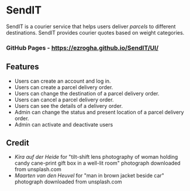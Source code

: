 # SendIT

SendIT is a courier service that helps users deliver *parcels* to different destinations. SendIT provides courier quotes based on weight categories.

### GitHub Pages - https://ezrogha.github.io/SendIT/UI/

## Features
- Users can create an account and log in.
- Users can create a parcel delivery order.
- Users can change the destination of a parcel delivery order.
- Users can cancel a parcel delivery order.
- Users can see the details of a delivery order.
- Admin can change the status and present location of a parcel delivery order.
- Admin can activate and deactivate users

## Credit 
- *Kira auf der Heide* for "tilt-shift lens photography of woman holding candy cane-print gift box in a well-lit room" photograph downloaded from unsplash.com
- *Maarten van den Heuvel* for "man in brown jacket beside car" photograph downloaded from unsplash.com
